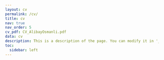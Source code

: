 ```yaml
---
layout: cv
permalink: /cv/
title: cv
nav: true
nav_order: 5
cv_pdf: CV_AlibayOsmanli.pdf
data: cv
description: This is a description of the page. You can modify it in '_pages/cv.md'. You can also change or remove the top pdf download button.
toc:
  sidebar: left
---
```

